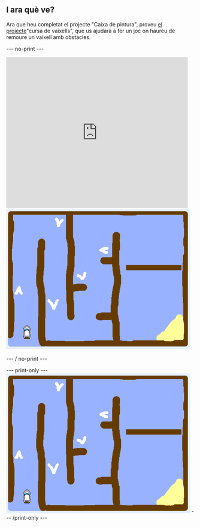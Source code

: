 ## I ara què ve?

Ara que heu completat el projecte "Caixa de pintura", proveu [el projecte](https://projects.raspberrypi.org/en/projects/boat-race?utm_source=pathway&utm_medium=whatnext&utm_campaign=projects)"cursa de vaixells", que us ajudarà a fer un joc on haureu de remoure un vaixell amb obstacles.

\--- no-print \---

<div class="scratch-preview">
  <iframe allowtransparency="true" width="485" height="402" src="https://scratch.mit.edu/projects/embed/276662533/?autostart=false" frameborder="0" scrolling="no"></iframe>
  <img src="images/boat_race_demo.png">
</div>

\--- / no-print \---

\--- print-only \--- ![boat race demo](images/boat_race_demo.png) \--- /print-only \---